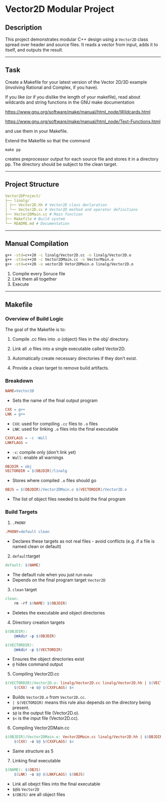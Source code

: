 # Vector2D Modular Project

## Description

This project demonstrates modular C++ design using a `Vector2D` class spread over header and source files. It reads a vector from input, adds it to itself, and outputs the result.

---

## Task

Create a Makefile for your latest version of the Vector 2D/3D example (involving Rational and Complex, if you have).

If you like (or if you dislike the length of your makefile), read about wildcards and string functions in the GNU make documentation

https://www.gnu.org/software/make/manual/html_node/Wildcards.html

https://www.gnu.org/software/make/manual/html_node/Text-Functions.html

and use them in your Makefile.

Extend the Makefile so that the command

`make pp`

creates preprocessor output for each source file and stores it in a directory pp. The directory should be subject to the clean target.

---

## Project Structure

```yaml
Vector2DProject/
├── linalg/
│ ├── Vector2D.hh # Vector2D class declaration
│ └── Vector2D.cc # Vector2D method and operator definitions
├── Vector2DMain.cc # Main function
├── Makefile # Build system
└── README.md # Documentation
```

---

## Manual Compilation

```bash
g++ -std=c++20 -c linalg/Vector2D.cc -o linalg/Vector2D.o
g++ -std=c++20 -c Vector2DMain.cc -o VectorMain.o
g++ -std=c++20 -o vector2D Vetor2DMain.o linalg/Vector2D.o
```

1. Complie every Soruce file
2. Link them all together
3. Execute

---

## Makefile

### Overview of Build Logic

The goal of the Makefile is to:

1. Compile .cc files into .o (object) files in the obj/ directory.

2. Link all .o files into a single executable called Vector2D.

3. Automatically create necessary directories if they don’t exist.

4. Provide a clean target to remove build artifacts.

### Breakdown

```makefile
NAME=Vector2D
```

- Sets the name of the final output program

```makefile
CXX = g++
LNK = g++
```

- `CXX`: used for compiling `.cc` files to `.o` files
- `LNK`: used for linking `.o` files into the final executable

```makefile
CXXFLAGS = -c -Wall
LNKFLAGS =
```

- `-c`: compile only (don't link yet)
- `Wall`: enable all warnings

```makefile
OBJDIR = obj
VECTORDIR = $(OBJDIR)/linalg
```

- Stores where compiled `.o` files should go

```makefile
OBJS = $(OBJDIR)/Vector2DMain.o $(VECTORDIR)/Vector2D.o
```

- The list of object files needed to build the final program

### Build Targets

1. `.PHONY`

```makefile
.PHONY=default clean
```

- Declares these targets as not real files - avoid conflicts (e.g. if a file is named clean or default)

2. `default`target

```makefile
default: $(NAME)
```

- The default rule when you just run `make`
- Depends on the final program target `Vector2D`

3. `clean` target

```makefile
clean:
    rm -rf $(NAME) $(OBJDIR)
```

- Deletes the executable and object directories

4. Directory creation targets

```makefile
$(OBJDIR):
	@mkdir -p $(OBJDIR)

$(VECTORDIR):
	@mkdir -p $(VECTORDIR)
```

- Ensures the object directories exist
- `@` hides command output

5. Compiling Vector2D.cc

```makefile
$(VECTORDIR)/Vector2D.o: linalg/Vector2D.cc linalg/Vector2D.hh | $(VECTORDIR)
    $(CXX) -o $@ $(CXXFLAGS) $<
```

- Builds `Vector2D.o` from `Vector2D.cc`.
- `| $(VECTORDIR)` means this rule also depends on the directory being present.
- `$@` is the output file (Vector2D.o).
- `$<` is the input file (Vector2D.cc).

6. Compiling Vector2DMain.cc

```makefile
$(OBJDIR)/Vector2DMain.o: Vector2DMain.cc linalg/Vector2D.hh | $(OBJDIR)
    $(CXX) -o $@ $(CXXFLAGS) $<
```

- Same structure as 5

7. Linking final executable

```makefile
$(NAME): $(OBJS)
    $(LNK) -o $@ $(LNKFLAGS) $(OBJS)
```

- Link all obejct files into the final executable
- `$@`is `Vector2D`
- `$(OBJS)` are all object files







